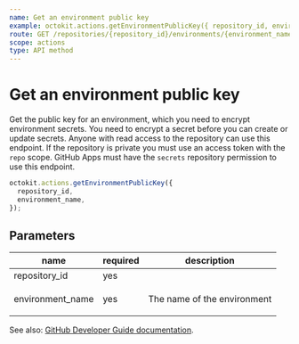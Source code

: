 ```yaml
---
name: Get an environment public key
example: octokit.actions.getEnvironmentPublicKey({ repository_id, environment_name })
route: GET /repositories/{repository_id}/environments/{environment_name}/secrets/public-key
scope: actions
type: API method
---
```


# Get an environment public key

Get the public key for an environment, which you need to encrypt environment secrets. You need to encrypt a secret before you can create or update secrets. Anyone with read access to the repository can use this endpoint. If the repository is private you must use an access token with the `repo` scope. GitHub Apps must have the `secrets` repository permission to use this endpoint.

```js
octokit.actions.getEnvironmentPublicKey({
  repository_id,
  environment_name,
});
```

## Parameters

<table>
  <thead>
    <tr>
      <th>name</th>
      <th>required</th>
      <th>description</th>
    </tr>
  </thead>
  <tbody>
    <tr><td>repository_id</td><td>yes</td><td>

</td></tr>
<tr><td>environment_name</td><td>yes</td><td>

The name of the environment

</td></tr>
  </tbody>
</table>

See also: [GitHub Developer Guide documentation](https://docs.github.com/rest/reference/actions#get-an-environment-public-key).
